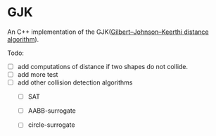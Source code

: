 # GJK

An C++ implementation of the GJK([Gilbert–Johnson–Keerthi distance algorithm](https://en.wikipedia.org/wiki/Gilbert%E2%80%93Johnson%E2%80%93Keerthi_distance_algorithm)).

Todo:
- [ ] add computations of distance if two shapes do not collide.
- [ ] add more test
- [ ] add other collision detection algorithms
  - [ ] SAT
  - [ ] AABB-surrogate
  - [ ] circle-surrogate
  
  
